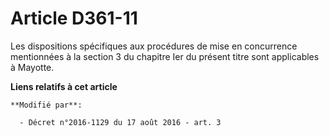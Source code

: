 # Article D361-11

Les dispositions spécifiques aux procédures de mise en concurrence mentionnées à la section 3 du chapitre Ier du présent
titre sont applicables à Mayotte.

**Liens relatifs à cet article**

	**Modifié par**:

	  - Décret n°2016-1129 du 17 août 2016 - art. 3
